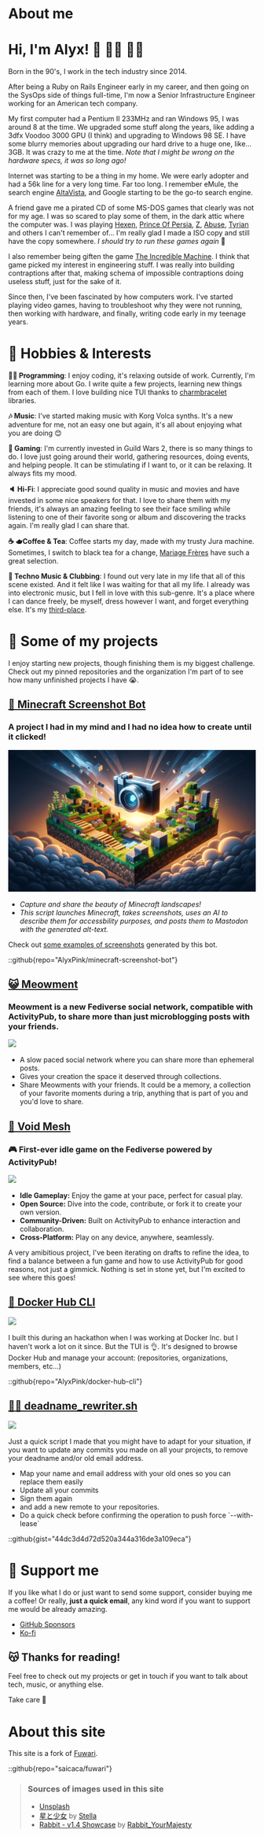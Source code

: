 # About me

# Hi, I'm Alyx! 👋 🏳️‍🌈 🏳️‍⚧️

Born in the 90's, I work in the tech industry since 2014.

After being a Ruby on Rails Engineer early in my career, and then going on the SysOps side of things full-time, I'm now a Senior Infrastructure Engineer working for an American tech company.

My first computer had a Pentium II 233MHz and ran Windows 95, I was around 8 at the time. We upgraded some stuff along the years, like adding a 3dfx Voodoo 3000 GPU (I think) and upgrading to Windows 98 SE. I have some blurry memories about upgrading our hard drive to a huge one, like... 3GB. It was crazy to me at the time. _Note that I might be wrong on the hardware specs, it was so long ago!_

Internet was starting to be a thing in my home. We were early adopter and had a 56k line for a very long time. Far too long. I remember eMule, the search engine [AltaVista](https://en.wikipedia.org/wiki/AltaVista), and Google starting to be the go-to search engine.

A friend gave me a pirated CD of some MS-DOS games that clearly was not for my age. I was so scared to play some of them, in the dark attic where the computer was. I was playing [Hexen](https://en.wikipedia.org/wiki/Hexen:_Beyond_Heretic), [Prince Of Persia](<https://en.wikipedia.org/wiki/Prince_of_Persia_(1989_video_game)>), [Z](<https://en.wikipedia.org/wiki/Z_(video_game)>), [Abuse](<https://en.wikipedia.org/wiki/Abuse_(video_game)>), [Tyrian](https://en.wikipedia.org/wiki/Tyrian_%28video_game%29) and others I can't remember of... I'm really glad I made a ISO copy and still have the copy somewhere. _I should try to run these games again_ 🤔

I also remember being giften the game [The Incredible Machine](<https://en.wikipedia.org/wiki/The_Incredible_Machine_(1993_video_game)>). I think that game picked my interest in engineering stuff. I was really into building contraptions after that, making schema of impossible contraptions doing useless stuff, just for the sake of it.

Since then, I've been fascinated by how computers work. I've started playing video games, having to troubleshoot why they were not running, then working with hardware, and finally, writing code early in my teenage years.

# 🤗 Hobbies & Interests

**🧑‍💻 Programming**:
I enjoy coding, it's relaxing outside of work. Currently, I'm learning more about Go. I write quite a few projects, learning new things from each of them. I love building nice TUI thanks to [charmbracelet](https://github.com/charmbracelet/) libraries.

**🎶 Music**:
I've started making music with Korg Volca synths. It's a new adventure for me, not an easy one but again, it's all about enjoying what you are doing 😊

**👾 Gaming**:
I'm currently invested in Guild Wars 2, there is so many things to do. I love just going around their world, gathering resources, doing events, and helping people. It can be stimulating if I want to, or it can be relaxing. It always fits my mood.

**🔈 Hi-Fi**:
I appreciate good sound quality in music and movies and have invested in some nice speakers for that. I love to share them with my friends, it's always an amazing feeling to see their face smiling while listening to one of their favorite song or album and discovering the tracks again. I'm really glad I can share that.

**☕️ 🫖Coffee & Tea**:
Coffee starts my day, made with my trusty Jura machine. Sometimes, I switch to black tea for a change, [Mariage Frères](https://www.mariagefreres.com) have such a great selection.

**💃 Techno Music & Clubbing**:
I found out very late in my life that all of this scene existed. And it felt like I was waiting for that all my life. I already was into electronic music, but I fell in love with this sub-genre. It's a place where I can dance freely, be myself, dress however I want, and forget everything else. It's my [third-place](https://en.wikipedia.org/wiki/Third_place).

# 🧰 Some of my projects

I enjoy starting new projects, though finishing them is my biggest challenge. Check out my pinned repositories and the organization I'm part of to see how many unfinished projects I have 😭.

## [📸 Minecraft Screenshot Bot](https://github.com/AlyxPink/minecraft-screenshot-bot)

### A project I had in my mind and I had no idea how to create until it clicked!

<img src="https://github.com/AlyxPink/minecraft-screenshot-bot/raw/main/docs/img/banner.png">

<ul>
  <li><i>Capture and share the beauty of Minecraft landscapes!</i></li>
  <li><i>This script launches Minecraft, takes screenshots, uses an AI to describe them for accessbility purposes, and posts them to Mastodon with the generated alt-text.</i></li>
</ul>

Check out [some examples of screenshots](https://github.com/AlyxPink/minecraft-screenshot-bot?tab=readme-ov-file#-sample-screenshots) generated by this bot.

::github{repo="AlyxPink/minecraft-screenshot-bot"}

## [😺 Meowment](https://github.com/meowment-app/)
<h3>Meowment is a new Fediverse social network, compatible with <b>ActivityPub</b>, to share more than just microblogging posts with your friends.</h3>

<img src="https://github.com/AlyxPink/AlyxPink/assets/152620834/00ac368e-bd07-49f8-a1a5-5719a95dc4e0">
<ul>
  <li>A slow paced social network where you can share more than ephemeral posts.</li>
  <li>Gives your creation the space it deserved through collections.</li>
  <li>Share Meowments with your friends. It could be a memory, a collection of your favorite moments during a trip, anything that is part of you and you'd love to share.</li>
</ul>

## [🌃 Void Mesh](https://github.com/VoidMesh)
<h3>🎮 First-ever idle game on the Fediverse powered by ActivityPub!</h3>

<img src="https://github.com/AlyxPink/AlyxPink/assets/152620834/7ae0200c-9606-4d7c-8a3b-27a02cede080">
<ul>
    <li><b>Idle Gameplay:</b> Enjoy the game at your pace, perfect for casual play.</li>
    <li><b>Open Source:</b> Dive into the code, contribute, or fork it to create your own version.</li>
    <li><b>Community-Driven:</b> Built on ActivityPub to enhance interaction and collaboration.</li>
    <li><b>Cross-Platform:</b> Play on any device, anywhere, seamlessly.</li>
</ul>
<p>A very amibitious project, I've been iterating on drafts to refine the idea, to find a balance between a fun game and how to use ActivityPub for good reasons, not just a gimmick. Nothing is set in stone yet, but I'm excited to see where this goes!</p>

## [🐳 Docker Hub CLI](https://github.com/AlyxPink/docker-hub-cli)

<img src="https://user-images.githubusercontent.com/2109178/180596993-6b6638d8-6dfb-4a84-9bc8-172f282e8af3.png">

<p>I built this during an hackathon when I was working at Docker Inc. but I haven't work a lot on it since. But the TUI is 👌. It's designed to browse Docker Hub and manage your account: (repositories, organizations, members, etc...)</p>

::github{repo="AlyxPink/docker-hub-cli"}

## [🏳️‍⚧️ deadname_rewriter.sh](https://gist.github.com/AlyxPink/44dc3d4d72d520a344a316de3a109eca)

<img src="https://github.com/AlyxPink/AlyxPink/assets/152620834/bd69fca8-6247-4d5d-9d6d-6ab4e65e1578">

<p>Just a quick script I made that you might have to adapt for your situation, if you want to update any commits you made on all your projects, to remove your deadname and/or old email address.</p>

<ul>
  <li>Map your name and email address with your old ones so you can replace them easily</span>
  <li>Update all your commits</li>
  <li>Sign them again</li>
  <li>and add a new remote to your repositories.</li>
  <li>Do a quick check before confirming the operation to push force `--with-lease`</li>
</ul>

::github{gist="44dc3d4d72d520a344a316de3a109eca"}

# 💝 Support me

If you like what I do or just want to send some support, consider buying me a coffee! Or really, **just a quick email**, any kind word if you want to support me would be already amazing.

- [GitHub Sponsors](https://github.com/sponsors/AlyxPink)
- [Ko-fi](https://ko-fi.com/alyxpink)

## 😽 Thanks for reading!

Feel free to check out my projects or get in touch if you want to talk about tech, music, or anything else.

Take care 💞

# About this site
This site is a fork of [Fuwari](https://github.com/saicaca/fuwari).

::github{repo="saicaca/fuwari"}

> ### Sources of images used in this site
> - [Unsplash](https://unsplash.com/)
> - [星と少女](https://www.pixiv.net/artworks/108916539) by [Stella](https://www.pixiv.net/users/93273965)
> - [Rabbit - v1.4 Showcase](https://civitai.com/posts/586908) by [Rabbit_YourMajesty](https://civitai.com/user/Rabbit_YourMajesty)
